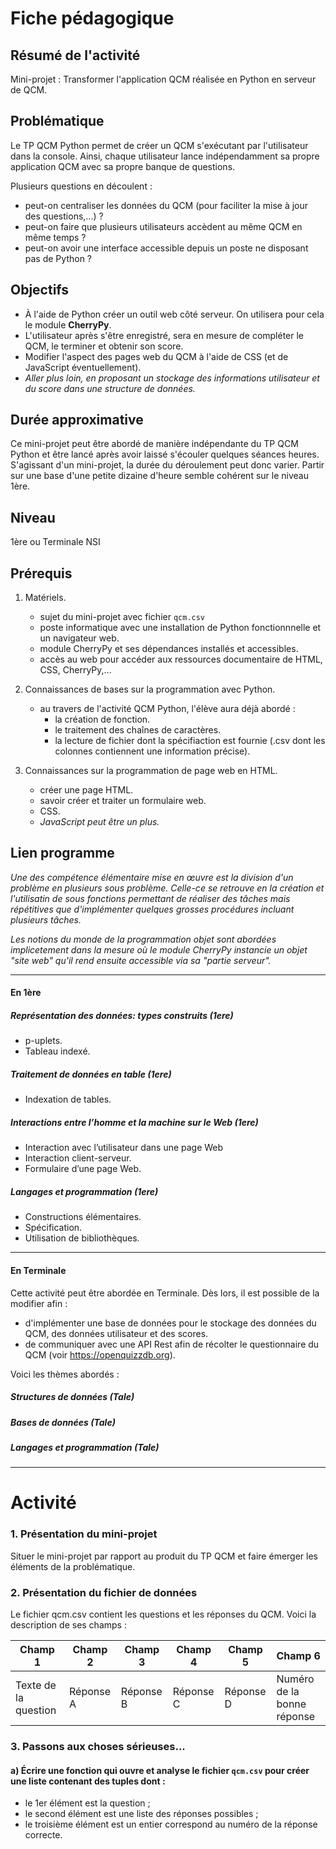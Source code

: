 Fiche pédagogique
===

## Résumé de l'activité

Mini-projet : Transformer l'application QCM réalisée en Python en serveur de QCM.

## Problématique

Le TP QCM Python permet de créer un QCM s'exécutant par l'utilisateur dans la console. Ainsi, chaque utilisateur lance indépendamment sa propre application QCM avec sa propre banque de questions.

Plusieurs questions en découlent :

- peut-on centraliser les données du QCM (pour faciliter la mise à jour des questions,...) ?
- peut-on faire que plusieurs utilisateurs accèdent au même QCM en même temps ?
- peut-on avoir une interface accessible depuis un poste ne disposant pas de Python ?

## Objectifs

+ À l'aide de Python créer un outil web côté serveur.
  On utilisera pour cela le module **CherryPy**.
+ L'utilisateur après s'être enregistré, sera en mesure de compléter le QCM, le terminer et obtenir son score.
+ Modifier l'aspect des pages web du QCM à l'aide de CSS (et de JavaScript éventuellement).
+ *Aller plus loin, en proposant un stockage des informations utilisateur et du score dans une structure de données.*



## Durée approximative

Ce mini-projet peut être abordé de manière indépendante du TP QCM Python et être lancé après avoir laissé s'écouler quelques séances heures.
S'agissant d'un mini-projet, la durée du déroulement peut donc varier.
Partir sur une base d'une petite dizaine d'heure semble cohérent sur le niveau 1ère.

## Niveau

1ère ou Terminale NSI

## Prérequis

1. Matériels.
   - sujet du mini-projet avec fichier `qcm.csv`
   - poste informatique avec une installation de Python fonctionnnelle et un navigateur web.
   - module CherryPy et ses dépendances installés et accessibles.
   - accès au web pour accéder aux ressources documentaire de HTML, CSS, CherryPy,...

2. Connaissances de bases sur la programmation avec Python.
   - au travers de l'activité QCM Python, l'élève aura déjà abordé :
     + la création de fonction.
     + le traitement des chaînes de caractères.
     + la lecture de fichier dont la spécifiaction est fournie (.csv dont les colonnes contiennent une information précise).

3. Connaissances sur la programmation de page web en HTML.
   - créer une page HTML.
   - savoir créer et traiter un formulaire web.
   - CSS.
   - *JavaScript peut être un plus.*



## Lien programme

*Une des compétence élémentaire mise en œuvre est la division d'un problème en plusieurs sous problème. Celle-ce se retrouve en la création et l'utilisatin de sous fonctions permettant de réaliser des tâches mais répétitives que d'implémenter quelques grosses procédures incluant plusieurs tâches.*

*Les notions du monde de la programmation objet sont abordées implicetement dans la mesure où le module CherryPy instancie un objet "site web" qu'il rend ensuite accessible via sa "partie serveur".*

---

#### En 1ère

##### Représentation des données: types construits (1ere)

- p-uplets.
- Tableau indexé.

##### Traitement de données en table (1ere)

- Indexation de tables.

##### Interactions entre l’homme et la machine sur le Web (1ere)

- Interaction avec l’utilisateur dans une page Web
- Interaction client-serveur.
- Formulaire d’une page Web.

##### Langages et programmation (1ere)

- Constructions élémentaires.
- Spécification.
- Utilisation de bibliothèques.


---
#### En Terminale

Cette activité peut être abordée en Terminale.
Dès lors, il est possible de la modifier afin :

- d'implémenter une base de données pour le stockage des données du QCM, des données utilisateur et des scores.
- de communiquer avec une API Rest afin de récolter le questionnaire du QCM (voir https://openquizzdb.org).

Voici les thèmes abordés :

##### Structures de données (Tale)

##### Bases de données (Tale)

##### Langages et programmation (Tale)

---


Activité
===

### 1. Présentation du mini-projet

Situer le mini-projet par rapport au produit du TP QCM et faire émerger les éléments de la problématique.

### 2. Présentation du fichier de données

Le fichier qcm.csv contient les questions et les réponses du QCM.
Voici la description de ses champs :

| Champ 1              | Champ 2   | Champ 3   | Champ 4   | Champ 5   | Champ 6                    |
|----------------------|-----------|-----------|-----------|-----------|----------------------------|
| Texte de la question | Réponse A | Réponse B | Réponse C | Réponse D | Numéro de la bonne réponse |

### 3. Passons aux choses sérieuses...

#### a) Écrire une fonction qui ouvre et analyse le fichier `qcm.csv` pour créer une liste contenant des tuples dont :
- le 1er élément est la question ;
- le second élément est une liste des réponses possibles ;
- le troisième élément est un entier correspond au numéro de la réponse correcte.